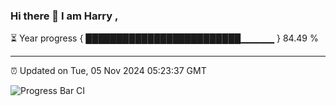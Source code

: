 ### Hi there 👋 I am Harry , 

⏳ Year progress { █████████████████████████▁▁▁▁▁ } 84.49 %

---

⏰ Updated on Tue, 05 Nov 2024 05:23:37 GMT

![Progress Bar CI](https://github.com/duykhang68/duykhang68/workflows/Progress%20Bar%20CI/badge.svg)
